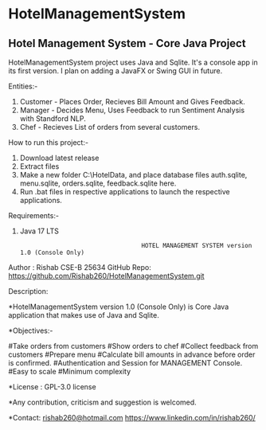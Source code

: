 <h1> HotelManagementSystem </h1>
<h2> Hotel Management System - Core Java Project </h2>
<p>
HotelManagementSystem project uses Java and Sqlite. It's a console app in its first version. I plan on adding a JavaFX or Swing GUI in future. 

Entities:-
1) Customer - Places Order, Recieves Bill Amount and Gives Feedback.
2) Manager - Decides Menu, Uses Feedback to run Sentiment Analysis with Standford NLP.
3) Chef - Recieves List of orders from several customers.

How to run this project:-
1) Download latest release
2) Extract files
3) Make a new folder C:\HotelData, and place database files auth.sqlite, menu.sqlite, orders.sqlite, feedback.sqlite here.
4) Run .bat files in respective applications to launch the respective applications.

Requirements:-
1) Java 17 LTS
  
                                         HOTEL MANAGEMENT SYSTEM version 1.0 (Console Only)
Author : Rishab CSE-B 25634
GitHub Repo: https://github.com/Rishab260/HotelManagementSystem.git

Description:

*HotelManagementSystem version 1.0 (Console Only) is Core Java application that makes use of Java and Sqlite.

*Objectives:-

  #Take orders from customers
  #Show orders to chef
  #Collect feedback from customers
  #Prepare menu
  #Calculate bill amounts in advance before order is confirmed.
  #Authentication and Session for MANAGEMENT Console.
  #Easy to scale
  #Minimum complexity
  
*License : GPL-3.0 license

*Any contribution, criticism and suggestion is welcomed. 

*Contact: rishab260@hotmail.com
          https://www.linkedin.com/in/rishab260/
</p>
